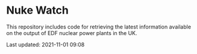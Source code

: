 # Nuke Watch

This repository includes code for retrieving the latest information available on the output of EDF nuclear power plants in the UK.

Last updated: 2021-11-01 09:08